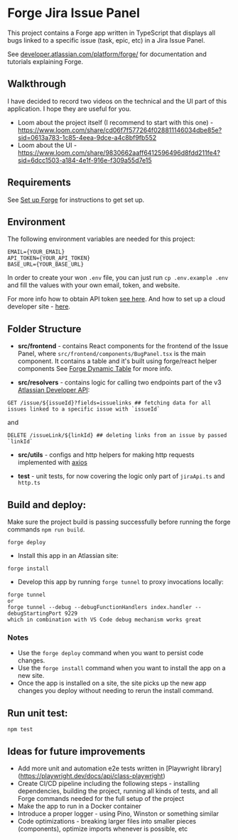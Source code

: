 # Forge Jira Issue Panel

This project contains a Forge app written in TypeScript that displays all bugs linked to a specific issue (task, epic, etc) in a Jira Issue Panel. 

See [developer.atlassian.com/platform/forge/](https://developer.atlassian.com/platform/forge) for documentation and tutorials explaining Forge.

## Walkthrough

I have decided to record two videos on the technical and the UI part of this application. I hope they are useful for you.

- Loom about the project itself (I recommend to start with this one) - https://www.loom.com/share/cd06f7f577264f028811146034dbe85e?sid=0613a783-1c85-4eea-9dce-a4c8bf9fb552
- Loom about the UI - https://www.loom.com/share/9830662aaff6412596496d8fdd211fe4?sid=6dcc1503-a184-4e1f-916e-f309a55d7e15


## Requirements

See [Set up Forge](https://developer.atlassian.com/platform/forge/set-up-forge/) for instructions to get set up.

## Environment

The following environment variables are needed for this project:
```
EMAIL={YOUR_EMAIL}
API_TOKEN={YOUR_API_TOKEN}
BASE_URL={YOUR_BASE_URL}
```

In order to create your won `.env` file, you can just run `cp .env.example .env` and fill the values with your own email, token, and website.

For more info how to obtain API token [see here](https://id.atlassian.com/manage-profile/security/api-tokens).
And how to set up a cloud developer site - [here](http://go.atlassian.com/cloud-dev).

## Folder Structure

- **src/frontend** - contains React components for the frontend of the Issue Panel, where `src/frontend/components/BugPanel.tsx` is the main component. It contains a table and it's built using forge/react helper components See [Forge Dynamic Table](https://developer.atlassian.com/platform/forge/ui-kit/components/dynamic-table/) for more info.

- **src/resolvers** - contains logic for calling two endpoints part of the v3 [Atlassian Developer API](https://developer.atlassian.com/cloud/jira/platform/rest/v3/):

```
GET /issue/${issueId}?fields=issuelinks ## fetching data for all issues linked to a specific issue with `issueId`
```
and
```
DELETE /issueLink/${linkId} ## deleting links from an issue by passed `linkId`
```

- **src/utils** - configs and http helpers for making http requests implemented with [axios](https://axios-http.com/docs/intro)

- **test** - unit tests, for now covering the logic only part of `jiraApi.ts` and `http.ts`

## Build and deploy:

Make sure the project build is passing successfully before running the forge commands `npm run build`.

```
forge deploy
```

- Install this app in an Atlassian site:
```
forge install
```

- Develop this app by running `forge tunnel` to proxy invocations locally:
```
forge tunnel 
or
forge tunnel --debug --debugFunctionHandlers index.handler --debugStartingPort 9229
which in combination with VS Code debug mechanism works great
```

### Notes
- Use the `forge deploy` command when you want to persist code changes.
- Use the `forge install` command when you want to install the app on a new site.
- Once the app is installed on a site, the site picks up the new app changes you deploy without needing to rerun the install command.

## Run unit test:
```
npm test
```

## Ideas for future improvements

- Add more unit and automation e2e tests written in [Playwright library] (https://playwright.dev/docs/api/class-playwright)
- Create CI/CD pipeline including the following steps - installing dependencies, building the project, running all kinds of tests, and all Forge commands needed for the full setup of the project
- Make the app to run in a Docker container
- Introduce a proper logger - using Pino, Winston or something similar
- Code optimizations - breaking larger files into smaller pieces (components), optimize imports whenever is possible, etc
